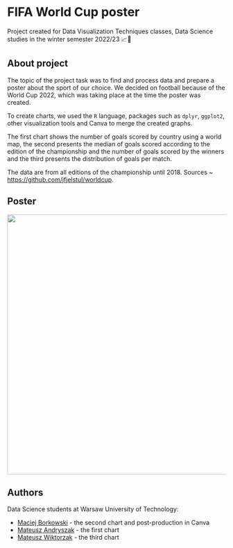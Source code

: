 # FIFA World Cup poster
Project created for Data Visualization Techniques classes, Data Science studies in the winter semester 2022/23 📈🏅

## About project
The topic of the project task was to find and process data and prepare a poster about the sport of our choice. 
We decided on football because of the World Cup 2022, which was taking place at the time the poster was created. 

To create charts, we used the `R` language, packages such as `dplyr`, `ggplot2`, other visualization tools and Canva to merge the created graphs.

The first chart shows the number of goals scored by country using a world map, the second presents the median of goals scored according to the edition of the championship and the number of goals scored by the winners and 
the third presents the distribution of goals per match.

The data are from all editions of the championship until 2018.
Sources ~ https://github.com/jfjelstul/worldcup.

## Poster
<img src="poster.jpg" align="center" width="600"/>             


## Authors
Data Science students at Warsaw University of Technology:
* [Maciej Borkowski](https://github.com/BorkowskiMaciej) - the second chart and post-production in Canva
* [Mateusz Andryszak](https://github.com/17Andri17) - the first chart
* [Mateusz Wiktorzak](https://github.com/wiktorzakmateusz) - the third chart


